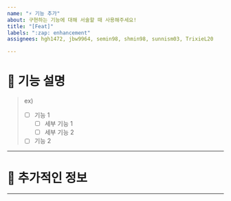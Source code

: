 ```yaml
---
name: "⚡ 기능 추가"
about: 구현하는 기능에 대해 서술할 때 사용해주세요!
title: "[Feat]"
labels: ":zap: enhancement"
assignees: hgh1472, jbw9964, semin98, shmin98, sunnism03, TrixieL20

---
```


# 📌 기능 설명

> ex)
> - [ ] 기능 1
>   - [ ] 세부 기능 1
>   - [ ] 세부 기능 2
>
> - [ ] 기능 2

---

# 📝 추가적인 정보

---
